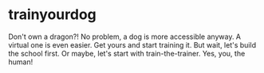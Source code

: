 # trainyourdog
Don't own a dragon?! No problem, a dog is more accessible anyway. A virtual one is even easier. Get yours and start training it. But wait, let's build the school first. Or maybe, let's start with train-the-trainer. Yes, you, the human!
